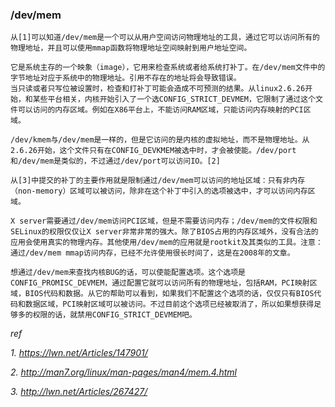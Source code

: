 ### /dev/mem

	从[1]可以知道/dev/mem是一个可以从用户空间访问物理地址的工具，通过它可以访问所有的物理地址，并且可以使用mmap函数将物理地址空间映射到用户地址空间。

	它是系统主存的一个映象（image），它用来检查系统或者给系统打补丁。在/dev/mem文件中的字节地址对应于系统中的物理地址。引用不存在的地址将会导致错误。
	当只读或者只写位被设置时，检查和打补丁可能会造成不可预测的结果。从linux2.6.26开始，和某些平台相关，内核开始引入了一个选CONFIG_STRICT_DEVMEM，它限制了通过这个文件可以访问的内存区域。例如在X86平台上，不能访问RAM区域，只能访问内存映射的PCI区域。
	
	/dev/kmem与/dev/mem是一样的，但是它访问的是内核的虚拟地址，而不是物理地址。从2.6.26开始，这个文件只有在CONFIG_DEVKMEM被选中时，才会被使能。/dev/port和/dev/mem是类似的，不过通过/dev/port可以访问IO。[2]

	从[3]中提交的补丁的主要作用就是限制通过/dev/mem可以访问的地址区域：只有非内存（non-memory）区域可以被访问，除非在这个补丁中引入的选项被选中，才可以访问内存区域。
	
	X server需要通过/dev/mem访问PCI区域，但是不需要访问内存；/dev/mem的文件权限和SELinux的权限仅仅让X server非常非常的强大。除了BIOS占用的内存区域外，没有合法的应用会使用真实的物理内存。其他使用/dev/mem的应用就是rootkit及其类似的工具。注意：通过/dev/mem mmap访问内存，已经不允许使用很长时间了，这是在2008年的文章。
	
	想通过/dev/mem来查找内核BUG的话，可以使能配置选项。这个选项是CONFIG_PROMISC_DEVMEM，通过配置它就可以访问所有的物理地址，包括RAM，PCI映射区域，BIOS代码和数据。从它的帮助可以看到，如果我们不配置这个选项的话，仅仅只有BIOS代码和数据区域，PCI映射区域可以被访问。不过目前这个选项已经被取消了，所以如果想获得足够多的权限的话，就禁用CONFIG_STRICT_DEVMEM吧。

*ref*

*1. https://lwn.net/Articles/147901/*

*2. http://man7.org/linux/man-pages/man4/mem.4.html*

*3. http://lwn.net/Articles/267427/*